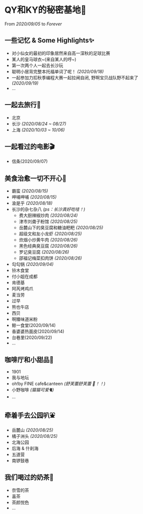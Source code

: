 # QY和KY的秘密基地🧡
From _2020/09/05_ to _Forever_

## 一些记忆 & Some Highlights✨
- 对小仙女的最初的印象居然来自高一深秋的足球比赛
- 某人的皇马球衣~(来自某人的哼~)
- 第一次两个人一起去长沙玩
- 聪明小居背完整本托福单词了呢！ _(2020/09/18)_
- 一起参加力扣秋季编程大赛一起拉闸自闭, 野啊宝贝战队野不起来了 _(2020/09/19)_
- ...

## 一起去旅行🧳
- 北京
- 长沙 _(2020/08/24 ~ 08/27)_
- 上海 _(2020/10/03 ~ 10/06)_

## 一起看过的电影🎬
- 信条(2020/09/07)

## 美食治愈一切不开心🍜
- 霸蛮 _(2020/08/15)_
- 呷哺呷哺 _(2020/08/15)_
- 渝是乎 _(2020/08/18)_
- 长沙的杂七杂八 _(ps：长沙真好吃哇！)_
  - 费大厨辣椒炒肉 _(2020/08/24)_
  - 津市刘聋子粉馆 _(2020/08/25)_
  - 岳麓山下的臭豆腐和糖油粑粑 _(2020/08/25)_
  - 超级文和友小龙虾 _(2020/08/25)_
  - 炊烟小炒黄牛肉 _(2020/08/26)_
  - 黑色经典臭豆腐 _(2020/08/26)_
  - 罗记臭豆腐 _(2020/08/26)_
  - 邵福记梅菜扣肉饼 _(2020/08/26)_
- 勾勾锅 _(2020/09/04)_
- 铃木食堂
- 付小姐在成都
- 肯德基
- 阿芮烤鸡爪
- 麦当劳
- 过早
- 熊也牛店
- 西贝
- 啊臻味道米粉
- 鲸一食堂(2020/09/14)
- 香婆婆热面皮(2020/09/14)
- 台巷里(2020/09/22)
- ...

## 咖啡厅和小甜品🍰
- 1901
- 我与地坛
- oh!by FINE cafe&canteen _(舒芙蕾舒芙蕾 🍮！！)_
- 小野咖啡 _(猫猫可爱🐈)_
- ...

## 牵着手去公园叭⛲️
- 岳麓山 _(2020/08/25)_
- 橘子洲头 _(2020/08/25)_
- 北海公园
- 后海 & 什刹海
- 五道营
- 南锣鼓巷

## 我们喝过的奶茶🥛
- 奈雪的茶
- 喜茶
- 茶颜悦色
- ...
